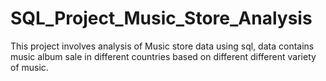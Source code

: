 # SQL_Project_Music_Store_Analysis
This project involves analysis of Music store data using sql, data contains music album sale in different countries based on different different variety of music.
